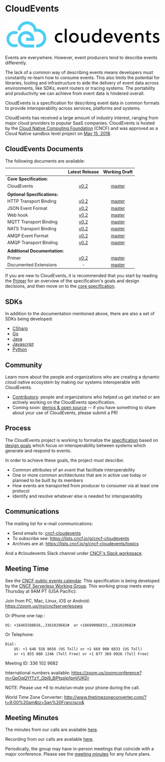 
# CloudEvents

![CloudEvents logo](https://github.com/cncf/artwork/blob/master/cloudevents/horizontal/color/cloudevents-horizontal-color.png)

Events are everywhere.  However, event producers tend to describe events
differently.

The lack of a common way of describing events means developers must constantly
re-learn how to consume events.  This also limits the potential for libraries,
tooling and infrastructure to aide the delivery of event data across
environments, like SDKs, event routers or tracing systems.  The portability and
productivity we can achieve from event data is hindered overall.

CloudEvents is a specification for describing event data in common formats to
provide interoperability across services, platforms and systems.

CloudEvents has received a large amount of industry interest, ranging from
major cloud providers to popular SaaS companies.  CloudEvents is hosted by the
[Cloud Native Computing Foundation](https://cncf.io) (CNCF) and was approved as
a Cloud Native sandbox level project on
[May 15, 2018](https://docs.google.com/presentation/d/1KNSv70fyTfSqUerCnccV7eEC_ynhLsm9A_kjnlmU_t0/edit#slide=id.g37acf52904_1_41).

## CloudEvents Documents

The following documents are available:

| | Latest Release | Working Draft |
| :--- | :---: | :---: |
| **Core Specification:** |
| CloudEvents | [v0.2](https://github.com/cloudevents/spec/blob/v0.2/spec.md) | [master](https://github.com/cloudevents/spec/blob/master/spec.md) |
| |
| **Optional Specifications:** |
| HTTP Transport Binding | [v0.2](https://github.com/cloudevents/spec/blob/v0.2/http-transport-binding.md) | [master](https://github.com/cloudevents/spec/blob/master/http-transport-binding.md) |
| JSON Event Format | [v0.2](https://github.com/cloudevents/spec/blob/v0.2/json-format.md) | [master](https://github.com/cloudevents/spec/blob/master/json-format.md) |
| Web hook | [v0.2](https://github.com/cloudevents/spec/blob/v0.2/http-webhook.md) | [master](https://github.com/cloudevents/spec/blob/master/http-webhook.md) |
| MQTT Transport Binding | [v0.2](https://github.com/cloudevents/spec/blob/v0.2/mqtt-transport-binding.md) | [master](https://github.com/cloudevents/spec/blob/master/mqtt-transport-binding.md) |
| NATS Transport Binding | [v0.2](https://github.com/cloudevents/spec/blob/v0.2/nats-transport-binding.md) | [master](https://github.com/cloudevents/spec/blob/master/nats-transport-binding.md) |
| AMQP Event Format | [v0.2](https://github.com/cloudevents/spec/blob/v0.2/amqp-format.md) | [master](https://github.com/cloudevents/spec/blob/master/amqp-format.md) |
| AMQP Transport Binding | [v0.2](https://github.com/cloudevents/spec/blob/v0.2/amqp-transport-binding.md) | [master](https://github.com/cloudevents/spec/blob/master/amqp-transport-binding.md) |
| |
| **Additional Documentation:** |
| Primer | [v0.2](https://github.com/cloudevents/spec/blob/v0.2/primer.md) | [master](https://github.com/cloudevents/spec/blob/master/primer.md) |
| Documented Extensions | - | [master](https://github.com/cloudevents/spec/blob/master/documented-extensions.md) |

If you are new to CloudEvents, it is recommended that you start by
reading the [Primer](primer.md) for an overview of the specification's
goals and design decisions, and then move on to the
[core specification](spec.md).

## SDKs

In addition to the documentation mentioned above, there are also a set of SDKs
being developed:
- [CSharp](https://github.com/cloudevents/sdk-csharp)
- [Go](https://github.com/cloudevents/sdk-go)
- [Java](https://github.com/cloudevents/sdk-java)
- [Javascript](https://github.com/cloudevents/sdk-javascript)
- [Python](https://github.com/cloudevents/sdk-python)

## Community

Learn more about the people and organizations who are creating a dynamic
cloud native ecosystem by making our systems interoperable with CloudEvents.

* [Contributors](community/contributors.md): people and organizations who helped
us get started or are actively working on the CloudEvents specification.
* Coming soon: [demos & open source](community/README.md) -- if you have
something to share about your use of CloudEvents, please submit a PR!


## Process

The CloudEvents project is working to formalize the [specification](spec.md)
based on [design goals](primer.md#design-goals) which focus on interoperability
between systems which generate and respond to events.

In order to achieve these goals, the project must describe:
- Common attributes of an *event* that facilitate interoperability
- One or more common architectures that are in active use today or planned to
  be built by its members
- How events are transported from producer to consumer via at least one protocol
- Identify and resolve whatever else is needed for interoperability

## Communications

The mailing list for e-mail communications:
- Send emails to: [cncf-cloudevents](mailto:cncf-cloudevents@lists.cncf.io)
- To subscribe see: https://lists.cncf.io/g/cncf-cloudevents
- Archives are at: https://lists.cncf.io/g/cncf-cloudevents/topics

And a #cloudevents Slack channel under
[CNCF's Slack workspace](https://slack.cncf.io/).

## Meeting Time

See the [CNCF public events calendar](https://www.cncf.io/community/calendar/).
This specification is being developed by the
[CNCF Serverless Working Group](https://github.com/cncf/wg-serverless).
This working group meets every Thursday at 9AM PT (USA Pacific):

Join from PC, Mac, Linux, iOS or Android: https://zoom.us/my/cncfserverlesswg

Or iPhone one-tap :

    US: +16465588656,,3361029682#  or +16699006833,,3361029682#

Or Telephone:

    Dial:
        US: +1 646 558 8656 (US Toll) or +1 669 900 6833 (US Toll)
        or +1 855 880 1246 (Toll Free) or +1 877 369 0926 (Toll Free)

Meeting ID: 336 102 9682

International numbers available:
 https://zoom.us/zoomconference?m=QpOqQYfTzY_Gbj9_8jPtsplp1pnVUKDr

NOTE: Please use \*6 to mute/un-mute your phone during the call.

World Time Zone Converter:
http://www.thetimezoneconverter.com/?t=9:00%20am&tz=San%20Francisco&

## Meeting Minutes

The minutes from our calls are available
[here](https://docs.google.com/document/d/1OVF68rpuPK5shIHILK9JOqlZBbfe91RNzQ7u_P7YCDE/edit#).

Recording from our calls are available
[here](https://www.youtube.com/playlist?list=PLj6h78yzYM2Ph7YoBIgsZNW_RGJvNlFOt).

Periodically, the group may have in-person meetings that coincide with
a major conference. Please see the
[meeting minutes](https://docs.google.com/document/d/1OVF68rpuPK5shIHILK9JOqlZBbfe91RNzQ7u_P7YCDE/edit#)
for any future plans.


